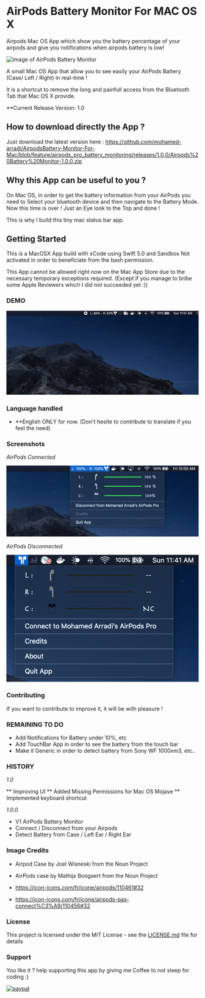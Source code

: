 # AirPods Battery Monitor For MAC OS X

Airpods Mac OS App which show you the battery percentage of your airpods and give you notifications when airpods battery is low!

![Image of AirPods Battery Monitor](https://github.com/mohamed-arradi/AirpodsBattery-Monitor-For-Mac/blob/feature/airpods_pro_battery_monitoring/images/airpods-connected-min.png)

A small Mac OS App that allow you to see easily your AirPods Battery (Case/ Left / Right) in real-time ! 

It is a shortcut to remove the long and painfull access from the Bluetooth Tab that Mac OS X provide.

**Current Release Version: 1.0

## How to download directly the App ?

Just download the latest version here : https://github.com/mohamed-arradi/AirpodsBattery-Monitor-For-Mac/blob/feature/airpods_pro_battery_monitoring/releases/1.0.0/Airpods%20Battery%20Monitor-1.0.0.zip

## Why this App can be useful to you ?

On Mac OS, in order to get the battery information from your AirPods you need to Select your bluetooth device and then navigate to the Battery Mode. Now this time is over ! Just an Eye look to the Top and done !

This is why I build this tiny mac status bar app.

## Getting Started

This is a MacOSX App build with xCode using Swift 5.0 and Sandbox Not activated in order to beneficiate from the bash permission.

This App cannot be allowed right now on the Mac App Store due to the necessary temporary exceptions required. (Except if you manage to bribe some Apple Reviewers which I did not succeeded yet :))

### DEMO 

![Demo-AirpodsBatteryMonitor](images/AirpodsBatteryMonitor-Demo.gif)

### Language handled

- **English ONLY for now. (Don't hesite to contribute to translate if you feel the need)

### Screenshots

*AirPods Connected*

![Screenshot](images/airpods-connected-min.png)

*AirPods Disconnected*

![Screenshot](images/AirpodsDisconnected.png)


### Contributing

If you want to contribute to improve it, it will be with pleasure !

### REMAINING TO DO

- Add Notifications for Battery under 10%, etc 
- Add TouchBar App in order to see the battery from the touch bar
- Make it Generic in order to detect battery from Sony WF 1000xm3, etc..

### HISTORY

*1.0*

 ** Improving UI
 ** Added Missing Permissions for Mac OS Mojave
 ** Implemented keyboard shortcut 

*1.0.0*

 * V1 AirPods Battery Monitor
 * Connect / Disconnect from your Airpods
 * Detect Battery from Case / Left Ear / Right Ear

### Image Credits

- Airpod Case by Joel Wisneski from the Noun Project

- AirPods case by Mathijs Boogaert from the Noun Project

- https://icon-icons.com/fr/icone/airpods/110461#32

- https://icon-icons.com/fr/icone/airpods-pas-connect%C3%A9/110456#32

### License

This project is licensed under the MIT License - see the [LICENSE.md](LICENSE.md) file for details

### Support

You like it ? help supporting this app by giving me Coffee to not sleep for coding :)

[![paypal](https://www.paypalobjects.com/en_US/i/btn/btn_donateCC_LG.gif)](https://www.paypal.com/cgi-bin/webscr?cmd=_s-xclick&hosted_button_id=CK4Y594T6K5LL)
